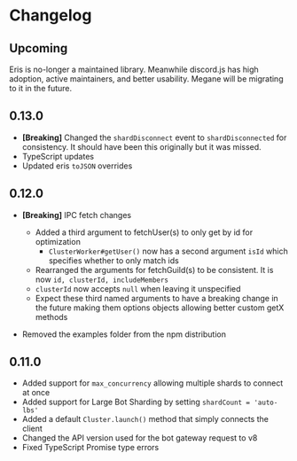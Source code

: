 # Changelog

## Upcoming

Eris is no-longer a maintained library. Meanwhile discord.js has high adoption, active maintainers, and better usability.
Megane will be migrating to it in the future.

## 0.13.0

* **[Breaking]** Changed the `shardDisconnect` event to `shardDisconnected` for consistency. It should have been this originally but it was missed.
* TypeScript updates
* Updated eris `toJSON` overrides

## 0.12.0

* **[Breaking]** IPC fetch changes
	* Added a third argument to fetchUser(s) to only get by id for optimization
		* `ClusterWorker#getUser()` now has a second argument `isId` which specifies whether to only match ids
	* Rearranged the arguments for fetchGuild(s) to be consistent. It is now `id, clusterId, includeMembers`
	* `clusterId` now accepts `null` when leaving it unspecified
	* Expect these third named arguments to have a breaking change in the future making them options objects allowing better custom getX methods

* Removed the examples folder from the npm distribution

## 0.11.0

* Added support for `max_concurrency` allowing multiple shards to connect at once
* Added support for Large Bot Sharding by setting `shardCount = 'auto-lbs'`
* Added a default `Cluster.launch()` method that simply connects the client
* Changed the API version used for the bot gateway request to v8
* Fixed TypeScript Promise type errors
